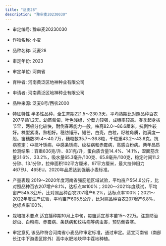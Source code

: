 ```yaml
---
title: "泛麦28"
description: "豫审麦20230030"
---
```

* 审定编号:  豫审麦20230030

*  作物名称:  小麦

*  品种名称:  泛麦28

*  审定年份:  2023

*  审定单位:  河南省

* 育种者:  河南黄泛区地神种业有限公司

*  申请者:  河南黄泛区地神种业有限公司

*  品种来源:  泛麦8号/西农2000

*  特征特性
半冬性品种，全生育期221.5～230.3天，平均熟期比对照品种百农207早熟1.2天。幼苗匍匐，叶色浅绿，分蘖力较强，成穗率较高。春季起身拔节早，两极分化较快，耐倒春寒能力一般。株高82.0～86.6厘米，抗倒性较好。株型紧凑，熟相好。穗纺锤形，短芒，白壳，白粒，籽粒角质，饱满度一般。亩穗数39.4～40.7万，穗粒数35.7～36.8粒，千粒重43.2～43.6克。抗病鉴定：中抗叶锈病，中感条锈病、纹枯病和赤霉病，高感白粉病。两年品质检测结果：容重836克/升、831克/升，蛋白质含量14.4%、14.1%，湿面筋含量31.6%、33.2%，吸水量65.3毫升/100克、65.8毫升/100克，稳定时间11.2分钟、13.1分钟，拉伸面积102平方厘米、97平方厘米，最大拉伸阻力467EU、465EU。2020年品质达到强筋小麦标准。

*  产量表现
2019～2020年度河南省强筋组区域试验，平均亩产554.6公斤，比对照品种百农207增产8.1%，达标点率100%；2020～2021年度续试，平均亩产545.3公斤，比对照品种百农207增产6.2%，达标点率100%；2021～2022年度生产试验，平均亩产605.5公斤，比对照品种百农207增产6.8%，达标点率100%。

*  栽培技术要点
适宜播种期10月上中旬，每亩适宜基本苗15～22万。注意防治蚜虫、白粉病、赤霉病、条锈病和纹枯病等病虫害，预防倒春寒。

*  审定意见
该品种符合河南省小麦品种审定标准，通过审定。适宜河南省（南部长江中下游麦区除外）高中水肥地块早中茬地种植。
